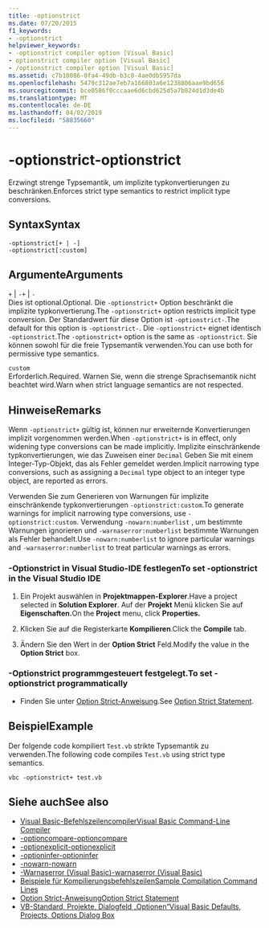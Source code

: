 ```yaml
---
title: -optionstrict
ms.date: 07/20/2015
f1_keywords:
- -optionstrict
helpviewer_keywords:
- -optionstrict compiler option [Visual Basic]
- optionstrict compiler option [Visual Basic]
- /optionstrict compiler option [Visual Basic]
ms.assetid: c7b10086-0fa4-49db-b3c8-4ae0db5957da
ms.openlocfilehash: 5479c312ae7eb7a166803a6e1238806aae9bd656
ms.sourcegitcommit: bce0586f0cccaae6d6cbd625d5a7b824d1d3de4b
ms.translationtype: MT
ms.contentlocale: de-DE
ms.lasthandoff: 04/02/2019
ms.locfileid: "58835660"
---
```

# <a name="-optionstrict"></a><span data-ttu-id="bb353-102">-optionstrict</span><span class="sxs-lookup"><span data-stu-id="bb353-102">-optionstrict</span></span>
<span data-ttu-id="bb353-103">Erzwingt strenge Typsemantik, um implizite typkonvertierungen zu beschränken.</span><span class="sxs-lookup"><span data-stu-id="bb353-103">Enforces strict type semantics to restrict implicit type conversions.</span></span>  
  
## <a name="syntax"></a><span data-ttu-id="bb353-104">Syntax</span><span class="sxs-lookup"><span data-stu-id="bb353-104">Syntax</span></span>  
  
```  
-optionstrict[+ | -]  
-optionstrict[:custom]  
```  
  
## <a name="arguments"></a><span data-ttu-id="bb353-105">Argumente</span><span class="sxs-lookup"><span data-stu-id="bb353-105">Arguments</span></span>  
 <span data-ttu-id="bb353-106">`+` &#124; `-`</span><span class="sxs-lookup"><span data-stu-id="bb353-106">`+` &#124; `-`</span></span>  
 <span data-ttu-id="bb353-107">Dies ist optional.</span><span class="sxs-lookup"><span data-stu-id="bb353-107">Optional.</span></span> <span data-ttu-id="bb353-108">Die `-optionstrict+` Option beschränkt die implizite typkonvertierung.</span><span class="sxs-lookup"><span data-stu-id="bb353-108">The `-optionstrict+` option restricts implicit type conversion.</span></span> <span data-ttu-id="bb353-109">Der Standardwert für diese Option ist `-optionstrict-`.</span><span class="sxs-lookup"><span data-stu-id="bb353-109">The default for this option is `-optionstrict-`.</span></span> <span data-ttu-id="bb353-110">Die `-optionstrict+` eignet identisch `-optionstrict`.</span><span class="sxs-lookup"><span data-stu-id="bb353-110">The `-optionstrict+` option is the same as `-optionstrict`.</span></span> <span data-ttu-id="bb353-111">Sie können sowohl für die freie Typsemantik verwenden.</span><span class="sxs-lookup"><span data-stu-id="bb353-111">You can use both for permissive type semantics.</span></span>  
  
 `custom`  
 <span data-ttu-id="bb353-112">Erforderlich.</span><span class="sxs-lookup"><span data-stu-id="bb353-112">Required.</span></span> <span data-ttu-id="bb353-113">Warnen Sie, wenn die strenge Sprachsemantik nicht beachtet wird.</span><span class="sxs-lookup"><span data-stu-id="bb353-113">Warn when strict language semantics are not respected.</span></span>  
  
## <a name="remarks"></a><span data-ttu-id="bb353-114">Hinweise</span><span class="sxs-lookup"><span data-stu-id="bb353-114">Remarks</span></span>  
 <span data-ttu-id="bb353-115">Wenn `-optionstrict+` gültig ist, können nur erweiternde Konvertierungen implizit vorgenommen werden.</span><span class="sxs-lookup"><span data-stu-id="bb353-115">When `-optionstrict+` is in effect, only widening type conversions can be made implicitly.</span></span> <span data-ttu-id="bb353-116">Implizite einschränkende typkonvertierungen, wie das Zuweisen einer `Decimal` Geben Sie mit einem Integer-Typ-Objekt, das als Fehler gemeldet werden.</span><span class="sxs-lookup"><span data-stu-id="bb353-116">Implicit narrowing type conversions, such as assigning a `Decimal` type object to an integer type object, are reported as errors.</span></span>  
  
 <span data-ttu-id="bb353-117">Verwenden Sie zum Generieren von Warnungen für implizite einschränkende typkonvertierungen `-optionstrict:custom`.</span><span class="sxs-lookup"><span data-stu-id="bb353-117">To generate warnings for implicit narrowing type conversions, use `-optionstrict:custom`.</span></span> <span data-ttu-id="bb353-118">Verwendung `-nowarn:numberlist` , um bestimmte Warnungen ignorieren und `-warnaserror:numberlist` bestimmte Warnungen als Fehler behandelt.</span><span class="sxs-lookup"><span data-stu-id="bb353-118">Use `-nowarn:numberlist` to ignore particular warnings and `-warnaserror:numberlist` to treat particular warnings as errors.</span></span>  
  
### <a name="to-set--optionstrict-in-the-visual-studio-ide"></a><span data-ttu-id="bb353-119">-Optionstrict in Visual Studio-IDE festlegen</span><span class="sxs-lookup"><span data-stu-id="bb353-119">To set -optionstrict in the Visual Studio IDE</span></span>  
  
1.  <span data-ttu-id="bb353-120">Ein Projekt auswählen in **Projektmappen-Explorer**.</span><span class="sxs-lookup"><span data-stu-id="bb353-120">Have a project selected in **Solution Explorer**.</span></span> <span data-ttu-id="bb353-121">Auf der **Projekt** Menü klicken Sie auf **Eigenschaften.**</span><span class="sxs-lookup"><span data-stu-id="bb353-121">On the **Project** menu, click **Properties.**</span></span>   
  
2.  <span data-ttu-id="bb353-122">Klicken Sie auf die Registerkarte **Kompilieren**.</span><span class="sxs-lookup"><span data-stu-id="bb353-122">Click the **Compile** tab.</span></span>  
  
3.  <span data-ttu-id="bb353-123">Ändern Sie den Wert in der **Option Strict** Feld.</span><span class="sxs-lookup"><span data-stu-id="bb353-123">Modify the value in the **Option Strict** box.</span></span>  
  
### <a name="to-set--optionstrict-programmatically"></a><span data-ttu-id="bb353-124">-Optionstrict programmgesteuert festgelegt.</span><span class="sxs-lookup"><span data-stu-id="bb353-124">To set -optionstrict programmatically</span></span>  
  
-   <span data-ttu-id="bb353-125">Finden Sie unter [Option Strict-Anweisung](../../../visual-basic/language-reference/statements/option-strict-statement.md).</span><span class="sxs-lookup"><span data-stu-id="bb353-125">See [Option Strict Statement](../../../visual-basic/language-reference/statements/option-strict-statement.md).</span></span>  
  
## <a name="example"></a><span data-ttu-id="bb353-126">Beispiel</span><span class="sxs-lookup"><span data-stu-id="bb353-126">Example</span></span>  
 <span data-ttu-id="bb353-127">Der folgende code kompiliert `Test.vb` strikte Typsemantik zu verwenden.</span><span class="sxs-lookup"><span data-stu-id="bb353-127">The following code compiles `Test.vb` using strict type semantics.</span></span>  
  
```console
vbc -optionstrict+ test.vb  
```  
  
## <a name="see-also"></a><span data-ttu-id="bb353-128">Siehe auch</span><span class="sxs-lookup"><span data-stu-id="bb353-128">See also</span></span>

- [<span data-ttu-id="bb353-129">Visual Basic-Befehlszeilencompiler</span><span class="sxs-lookup"><span data-stu-id="bb353-129">Visual Basic Command-Line Compiler</span></span>](../../../visual-basic/reference/command-line-compiler/index.md)
- [<span data-ttu-id="bb353-130">-optioncompare</span><span class="sxs-lookup"><span data-stu-id="bb353-130">-optioncompare</span></span>](../../../visual-basic/reference/command-line-compiler/optioncompare.md)
- [<span data-ttu-id="bb353-131">-optionexplicit</span><span class="sxs-lookup"><span data-stu-id="bb353-131">-optionexplicit</span></span>](../../../visual-basic/reference/command-line-compiler/optionexplicit.md)
- [<span data-ttu-id="bb353-132">-optioninfer</span><span class="sxs-lookup"><span data-stu-id="bb353-132">-optioninfer</span></span>](../../../visual-basic/reference/command-line-compiler/optioninfer.md)
- [<span data-ttu-id="bb353-133">-nowarn</span><span class="sxs-lookup"><span data-stu-id="bb353-133">-nowarn</span></span>](../../../visual-basic/reference/command-line-compiler/nowarn.md)
- [<span data-ttu-id="bb353-134">-Warnaserror (Visual Basic)</span><span class="sxs-lookup"><span data-stu-id="bb353-134">-warnaserror (Visual Basic)</span></span>](../../../visual-basic/reference/command-line-compiler/warnaserror.md)
- [<span data-ttu-id="bb353-135">Beispiele für Kompilierungsbefehlszeilen</span><span class="sxs-lookup"><span data-stu-id="bb353-135">Sample Compilation Command Lines</span></span>](../../../visual-basic/reference/command-line-compiler/sample-compilation-command-lines.md)
- [<span data-ttu-id="bb353-136">Option Strict-Anweisung</span><span class="sxs-lookup"><span data-stu-id="bb353-136">Option Strict Statement</span></span>](../../../visual-basic/language-reference/statements/option-strict-statement.md)
- [<span data-ttu-id="bb353-137">VB-Standard, Projekte, Dialogfeld „Optionen“</span><span class="sxs-lookup"><span data-stu-id="bb353-137">Visual Basic Defaults, Projects, Options Dialog Box</span></span>](/visualstudio/ide/reference/visual-basic-defaults-projects-options-dialog-box)
